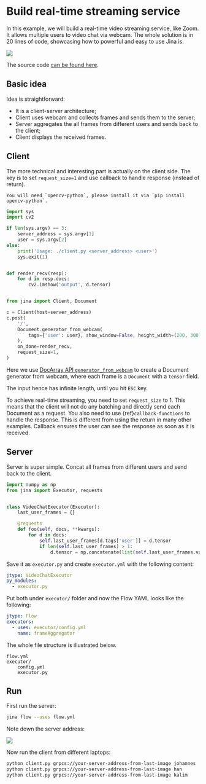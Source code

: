 # Build real-time streaming service

In this example, we will build a real-time video streaming service, like Zoom. It allows multiple users to video chat via webcam. The whole solution is in 20 lines of code, showcasing how to powerful and easy to use Jina is.

![](https://user-images.githubusercontent.com/2041322/185625220-40c1f887-3be4-49df-9318-c49e0fb7365e.gif)

The source code [can be found here](https://github.com/jina-ai/jina-video-chat).

## Basic idea

Idea is straightforward: 

- It is a client-server architecture;
- Client uses webcam and collects frames and sends them to the server;
- Server aggregates the all frames from different users and sends back to the client;
- Client displays the received frames.

## Client

The more technical and interesting part is actually on the client side. The key is to set `request_size=1` and use callback to handle response (instead of return).

```{tip}
You will need `opencv-python`, please install it via `pip install opencv-python`.
```


```python
import sys
import cv2

if len(sys.argv) == 3:
    server_address = sys.argv[1]
    user = sys.argv[2]
else:
    print('Usage: ./client.py <server_address> <user>')
    sys.exit(1)


def render_recv(resp):
    for d in resp.docs:
        cv2.imshow('output', d.tensor)


from jina import Client, Document

c = Client(host=server_address)
c.post(
    '/',
    Document.generator_from_webcam(
        tags={'user': user}, show_window=False, height_width=(200, 300)
    ),
    on_done=render_recv,
    request_size=1,
)
```

Here we use [DocArray API `generator_from_webcam`](https://docarray.jina.ai/datatypes/video/#create-document-from-webcam) to create a Document generator from webcam, where each frame is a `Document` with a `tensor` field.

The input hence has infinite length, until you hit `ESC` key.

To achieve real-time streaming, you need to set `request_size` to 1. This means that the client will not do any batching and directly send each Document as a request. You also need to use {ref}`callback-functions` to handle the response. This is different from using the return in many other examples. Callback ensures the user can see the response as soon as it is received.


## Server

Server is super simple. Concat all frames from different users and send back to the client.

```python
import numpy as np
from jina import Executor, requests


class VideoChatExecutor(Executor):
    last_user_frames = {}

    @requests
    def foo(self, docs, **kwargs):
        for d in docs:
            self.last_user_frames[d.tags['user']] = d.tensor
            if len(self.last_user_frames) > 1:
                d.tensor = np.concatenate(list(self.last_user_frames.values()), axis=0)
```

Save it as `executor.py` and create `executor.yml` with the following content:

```yaml
jtype: VideoChatExecutor
py_modules:
  - executor.py
```

Put both under `executor/` folder and now the Flow YAML looks like the following:

```yaml
jtype: Flow
executors:
  - uses: executor/config.yml
    name: frameAggregator
```

The whole file structure is illustrated below.

```
flow.yml
executor/
    config.yml
    executor.py
```

## Run

First run the server:

```bash
jina flow --uses flow.yml
```

Note down the server address:

![](https://github.com/jina-ai/jina-video-chat/raw/main/.github/server.png)

Now run the client from different laptops:

```bash
python client.py grpcs://your-server-address-from-last-image johannes
python client.py grpcs://your-server-address-from-last-image han
python client.py grpcs://your-server-address-from-last-image kalim
```


